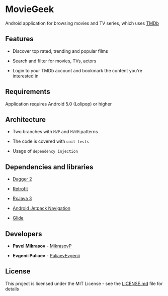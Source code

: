# MovieGeek

Android application for browsing movies and TV series, which uses [TMDb](https://www.themoviedb.org/?language=en)

## Features

- Discover top rated, trending and popular films

- Search and filter for movies, TVs, actors

- Login to your TMDb account and bookmark the content you're interested in

## Requirements

Application requires Android 5.0 (Lolipop) or higher 

## Architecture 

- Two branches with `MVP` and `MVVM` patterns

- The code is covered with `unit tests`

- Usage of `dependency injection`

## Dependencies and libraries

- [Dagger 2](https://github.com/google/dagger)

- [Retrofit](https://square.github.io/retrofit/)

- [RxJava 3](https://github.com/ReactiveX/RxJava)

- [Android Jetpack Navigation](https://developer.android.com/guide/navigation)

- [Glide](https://github.com/bumptech/glide)

## Developers

- **Pavel Mikrasov** - [MikrasovP](https://github.com/MikrasovP)

- **Evgenii Puliaev** - [PuliaevEvgenii](https://github.com/PuliaevEvgenii)

## License

This project is licensed under the MIT License - see the [LICENSE.md](LICENSE.md) file for details
